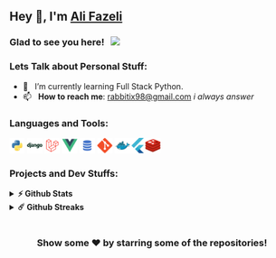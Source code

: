 ## Hey 👋, I'm [Ali Fazeli](https://github.com/rabbitix/)

### Glad to see you here! &nbsp; ![](https://visitor-badge.glitch.me/badge?page_id=rabbitix.rabbitix&style=flat-square&color=0088cc)

 
 

### Lets Talk about Personal Stuff:

- 🚀 &nbsp; I’m currently learning Full Stack Python.
- 📫 &nbsp; **How to reach me**: rabbitix98@gmail.com  _i always answer_



### Languages and Tools:

 
<code><img height="27" src="https://raw.githubusercontent.com/github/explore/80688e429a7d4ef2fca1e82350fe8e3517d3494d/topics/python/python.png" alt="python"></code>
<code><img height="27" src="https://raw.githubusercontent.com/github/explore/80688e429a7d4ef2fca1e82350fe8e3517d3494d/topics/django/django.png" alt="django"></code>
<code><img height="27" src="https://raw.githubusercontent.com/github/explore/80688e429a7d4ef2fca1e82350fe8e3517d3494d/topics/laravel/laravel.png" alt="python"></code>
<code><img height="27" src="https://raw.githubusercontent.com/github/explore/80688e429a7d4ef2fca1e82350fe8e3517d3494d/topics/vue/vue.png" alt="react"></code>
<code><img height="27" src="https://raw.githubusercontent.com/github/explore/80688e429a7d4ef2fca1e82350fe8e3517d3494d/topics/sql/sql.png" alt="sql"></code>
<code><img height="27" src="https://raw.githubusercontent.com/devicons/devicon/master/icons/git/git-original.svg" alt="git"></code>
</code>
<code><img height="27" src="https://raw.githubusercontent.com/devicons/devicon/master/icons/docker/docker-original.svg" alt="docker"></code><code><img height="27" src="https://raw.githubusercontent.com/devicons/devicon/master/icons/flutter/flutter-original.svg" alt="flutter"></code><code><img height="27" src="https://raw.githubusercontent.com/devicons/devicon/master/icons/redis/redis-original.svg" alt="redis"></code>
<!--
<code><img height="25" src="https://raw.githubusercontent.com/github/explore/80688e429a7d4ef2fca1e82350fe8e3517d3494d/topics/sass/sass.png" alt="sass"></code>
-->

### Projects and Dev Stuffs:

<details>	
  <summary><b>⚡ Github Stats</b></summary>

<a href="https://github.com/rabbitix">
<img align="center" src="https://github-readme-stats.vercel.app/api?username=rabbitix&show_icons=true&count_private=true&include_all_commits=true&theme=highcontrast" /></a>
<a href="https://github.com/rabbitix">
<img align="center" src="https://github-readme-stats.vercel.app/api/top-langs/?username=rabbitix&theme=highcontrast" />
</a>

</details>

<details>	
  <summary><b>☄️ Github Streaks</b></summary>

<img height="180em" src="https://github-readme-streak-stats.herokuapp.com/?user=rabbitix&hide_border=true" />
</details>

 
 

#

<div align="center">

### Show some ❤️ by starring some of the repositories!

</div>


